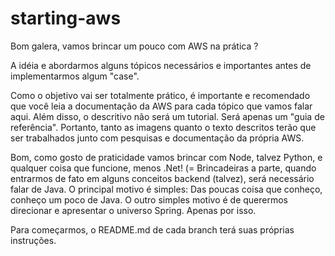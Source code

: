 # starting-aws
Bom galera, vamos brincar um pouco com AWS na prática ?

A idéia e abordarmos alguns tópicos necessários e importantes antes de implementarmos algum "case".

Como o objetivo vai ser totalmente prático, é importante e recomendado que você leia a documentação da AWS para cada tópico que vamos falar aqui.
Além disso, o descritivo não será um tutorial. Será apenas um "guia de referência".
Portanto, tanto as imagens quanto o texto descritos terão que ser trabalhados junto com pesquisas e documentação da própria AWS.

Bom, como gosto de praticidade vamos brincar com Node, talvez Python, e qualquer coisa que funcione, menos .Net! (=
Brincadeiras a parte, quando entrarmos de fato em alguns conceitos backend (talvez), será necessário falar de Java. 
O principal motivo é simples: Das poucas coisa que conheço, conheço um poco de Java.
O outro simples motivo é de querermos direcionar e apresentar o universo Spring. Apenas por isso.

Para começarmos, o README.md de cada branch terá suas próprias instruções.
